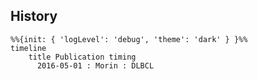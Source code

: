 ## History
```mermaid
%%{init: { 'logLevel': 'debug', 'theme': 'dark' } }%%
timeline
    title Publication timing
      2016-05-01 : Morin : DLBCL
```
